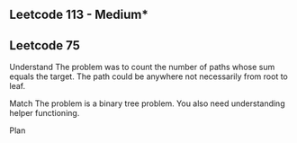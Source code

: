 ## Leetcode 113 - Medium*
## Leetcode 75

Understand
The problem was to count the number of paths whose sum equals the target. The path could be anywhere not necessarily from root to leaf.

Match
The problem is a binary tree problem. You also need understanding helper functioning.

Plan